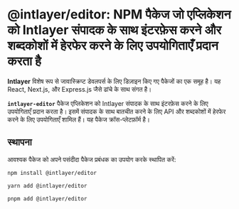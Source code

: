 # @intlayer/editor: NPM पैकेज जो एप्लिकेशन को Intlayer संपादक के साथ इंटरफ़ेस करने और शब्दकोशों में हेरफेर करने के लिए उपयोगिताएँ प्रदान करता है

**Intlayer** विशेष रूप से जावास्क्रिप्ट डेवलपर्स के लिए डिज़ाइन किए गए पैकेजों का एक समूह है। यह React, Next.js, और Express.js जैसे ढांचे के साथ संगत है।

**`intlayer-editor`** पैकेज एप्लिकेशन को Intlayer संपादक के साथ इंटरफ़ेस करने के लिए उपयोगिताएँ प्रदान करता है। इसमें संपादक के साथ बातचीत करने के लिए API और शब्दकोशों में हेरफेर करने के लिए उपयोगिताएँ शामिल हैं। यह पैकेज क्रॉस-प्लेटफ़ॉर्म है।

## स्थापना

आवश्यक पैकेज को अपने पसंदीदा पैकेज प्रबंधक का उपयोग करके स्थापित करें:

```bash
npm install @intlayer/editor
```

```bash
yarn add @intlayer/editor
```

```bash
pnpm add @intlayer/editor
```
